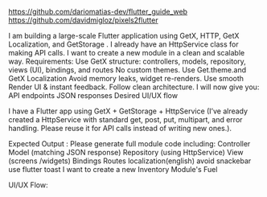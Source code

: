 https://github.com/dariomatias-dev/flutter_guide_web
https://github.com/davidmigloz/pixels2flutter


I am building a large-scale Flutter application using GetX, HTTP, GetX Localization, and GetStorage .
I already have an HttpService class for making API calls. I want to create a new module in a clean and scalable way.
Requirements:
Use GetX structure: controllers, models, repository, views (UI), bindings, and routes
No custom themes. Use Get.theme.and GetX Localization
Avoid memory leaks, widget re-renders.
Use smooth Render UI & instant feedback.
Follow clean architecture.
I will now give you:
API endpoints
JSON responses
Desired UI/UX flow

I have a Flutter app using GetX + GetStorage + HttpService (I’ve already created a HttpService with standard get, post, put, multipart, and error handling. Please reuse it for API calls instead of writing new ones.).

Expected Output :
Please generate full module code including:
Controller
Model (matching JSON response)
Repository (using HttpService)
View (screens /widgets)
Bindings
Routes
localization(english)
avoid snackebar use flutter toast
I want to create a new Inventory Module's Fuel

UI/UX Flow:
